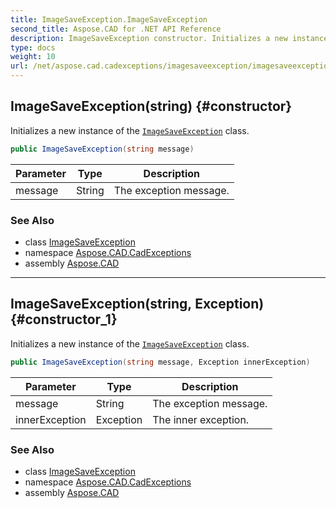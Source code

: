 ```yaml
---
title: ImageSaveException.ImageSaveException
second_title: Aspose.CAD for .NET API Reference
description: ImageSaveException constructor. Initializes a new instance of the ImageSaveException class
type: docs
weight: 10
url: /net/aspose.cad.cadexceptions/imagesaveexception/imagesaveexception/
---
```

## ImageSaveException(string) {#constructor}

Initializes a new instance of the [`ImageSaveException`](../) class.

```csharp
public ImageSaveException(string message)
```

| Parameter | Type | Description |
| --- | --- | --- |
| message | String | The exception message. |

### See Also

* class [ImageSaveException](../)
* namespace [Aspose.CAD.CadExceptions](../../imagesaveexception/)
* assembly [Aspose.CAD](../../../)

---

## ImageSaveException(string, Exception) {#constructor_1}

Initializes a new instance of the [`ImageSaveException`](../) class.

```csharp
public ImageSaveException(string message, Exception innerException)
```

| Parameter | Type | Description |
| --- | --- | --- |
| message | String | The exception message. |
| innerException | Exception | The inner exception. |

### See Also

* class [ImageSaveException](../)
* namespace [Aspose.CAD.CadExceptions](../../imagesaveexception/)
* assembly [Aspose.CAD](../../../)


